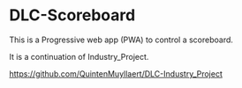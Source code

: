 # DLC-Scoreboard

This is a Progressive web app (PWA) to control a scoreboard.

It is a continuation of Industry_Project.

https://github.com/QuintenMuyllaert/DLC-Industry_Project
